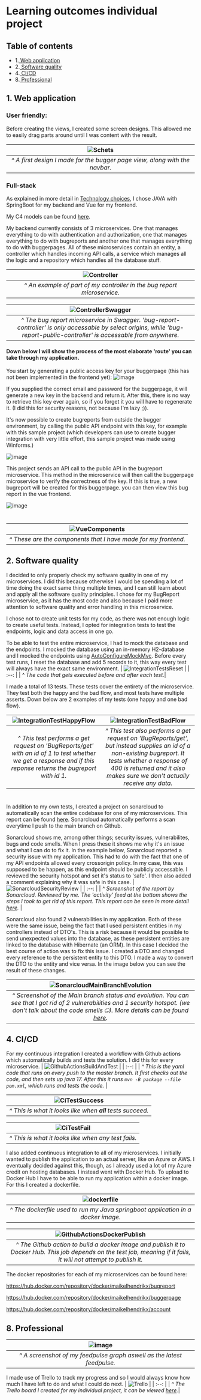 # Learning outcomes individual project

## Table of contents

- 1.[ Web application](#1-web-application)
- 2.[ Software quality](#2-software-quality)
- 4.[ CI/CD](#4-cicd)
- 8.[ Professional](#8-professional)


## 1. Web application

### User friendly:
Before creating the views, I created some screen designs. This allowed me to easily drag parts around until I was content with the result.

| ![Schets](https://user-images.githubusercontent.com/84376526/169283094-832a330c-2ac4-4685-853b-e7e9d48648a0.png) |
| :--: |
| _^ A first design I made for the bugger page view, along with the navbar._ |


### Full-stack
As explained in more detail in [Technology choices](README.md#technology-choices), I chose JAVA with SpringBoot for my backend and Vue for my frontend.

My C4 models can be found [here](README.md#c4-models).

My backend currently consists of 3 microservices. One that manages everything to do with authentication and authorization, one that manages everything to do with bugreports and another one that manages everything to do with buggerpages. All of these microservices contain an entity, a controller which handles incoming API calls, a service which manages all the logic and a repository which handles all the database stuff.

| ![Controller](https://user-images.githubusercontent.com/84376526/171581658-c1f11bd2-125b-49d5-9735-a8cd11fc5876.png) |
| :--: |
| _^ An example of part of my controller in the bug report microservice._ |

| ![ControllerSwagger](https://user-images.githubusercontent.com/84376526/171582870-52ee3035-b3a2-46be-99d5-e0c4b7a80e45.png) |
| :--: |
| _^ The bug report microservice in Swagger. 'bug-report-controller' is only accessable by select origins, while 'bug-report-public-controller' is accessable from anywhere._ |

#### Down below I will show the process of the most elaborate 'route' you can take through my application.

You start by generating a public access key for your buggerpage (this has not been implemented in the frontend yet):
![image](https://user-images.githubusercontent.com/84376526/171620144-1e249a9f-c38b-4749-8de1-e69e44078efe.png)

If you supplied the correct email and password for the buggerpage, it will generate a new key in the backend and return it. After this, there is no way to retrieve this key ever again, so if you forget it you will have to regenerate it. (I did this for security reasons, not because I'm lazy ;)). 

It's now possible to create bugreports from outside the bugger environment, by calling the public API endpoint with this key, for example with this sample project (which developers can use to create bugger integration with very little effort, this sample project was made using Winforms.)

![image](https://user-images.githubusercontent.com/84376526/171621594-3c1900f4-c230-4ff6-a2bc-68c2844b587b.png)

This project sends an API call to the public API in the bugreport microservice. This method in the microservice will then call the buggerpage microservice to verify the correctness of the key. If this is true, a new bugreport will be created for this buggerpage. you can then view this bug report in the vue frontend.

![image](https://user-images.githubusercontent.com/84376526/171833520-7bbd6922-83ba-4145-b5ba-dc65bba1a7e1.png)

#

| ![VueComponents](https://user-images.githubusercontent.com/84376526/171408014-27c3e85e-715e-4401-bda4-40a82489c785.png) |
| :--: |
| _^ These are the components that I have made for my frontend._|


## 2. Software quality
I decided to only properly check my software quality in one of my microservices. I did this because otherwise I would be spending a lot of time doing the exact same thing multiple times, and I can still learn about and apply all the software quality principles. I chose for my BugReport microservice, as it has the most code and also because I paid more attention to software quality and error handling in this microservice.

I chose not to create unit tests for my code, as there was not enough logic to create useful tests. Instead, I opted for integration tests to test the endpoints, logic and data access in one go.

To be able to test the entire microservice, I had to mock the database and the endpoints. I mocked the database using an in-memory H2-database and I mocked the endpoints using [AutoConfigureMockMvc](https://docs.spring.io/spring-boot/docs/current/api/org/springframework/boot/test/autoconfigure/web/servlet/AutoConfigureMockMvc.html). Before every test runs, I reset the database and add 5 records to it, this way every test will always have the exact same environment.
| ![IntegrationTestsReset](https://user-images.githubusercontent.com/84376526/171234647-ac3e3412-b2ea-4cbd-b2e7-0e87e0e9086d.png) |
| :--: |
| _^ The code that gets executed before and after each test._|

I made a total of 13 tests. These tests cover the entirety of the microservice. They test both the happy and the bad flow, and most tests have multiple asserts. Down below are 2 examples of my tests (one happy and one bad flow).

| ![IntegrationTestHappyFlow](https://user-images.githubusercontent.com/84376526/171235360-6ebdb2da-13a5-4611-ac15-e7ab8036c234.png) | ![IntegrationTestBadFlow](https://user-images.githubusercontent.com/84376526/171235379-8220f11b-ba50-4356-94a2-d3e6880099bf.png) |
| :--: | :--: |
| _^ This test performs a get request on 'BugReports/get' with an id of 1 to test whether we get a response and if this reponse returns the bugreport with id 1._ | _^ This test also performs a get request on 'BugReports/get', but instead supplies an id of a non-existing bugreport. It tests whether a response of 400 is returned and it also makes sure we don't actually receive any data._ |

#

In addition to my own tests, I created a project on sonarcloud to automatically scan the entire codebase for one of my microservices. This report can be found [here](https://sonarcloud.io/project/overview?id=MaikelHendrikx1_bugreport). Sonarcloud automatically performs a scan everytime I push to the main branch on Github.

Sonarcloud shows me, among other things; security issues, vulnerabilites, bugs and code smells. When I press these it shows me why it's an issue and what I can do to fix it. In the example below, Sonarcloud reported a security issue with my application. This had to do with the fact that one of my API endpoints allowed every crossorigin policy. In my case, this was supposed to be happen, as this endpoint should be publicly accessable. I reviewed the security hotspot and set it's status to 'safe'. I then also added a comment explaining why it was safe in this case.
| ![SonarcloudSecurityReview](https://user-images.githubusercontent.com/84376526/171207813-c430fd71-5958-4de6-bee6-be7c0620ebab.png) |
| :--: |
| _^ Screenshot of the report by Sonarcloud. Reviewed by me. The 'activity' feed at the bottom shows the steps I took to get rid of this report. This report can be seen in more detail [here](https://sonarcloud.io/project/security_hotspots?id=MaikelHendrikx1_bugreport&hotspots=AYEAfOCwcu6je62Ut3Ix)._ |

Sonarcloud also found 2 vulnerabilities in my application. Both of these were the same issue, being the fact that I used persistent entities in my controllers instead of DTO's. This is a risk because it would be possible to send unexpected values into the database, as these persistent entities are linked to the database with Hibernate (an ORM). In this case I decided the best course of action was to fix this issue. I created a DTO and changed every reference to the persistent entity to this DTO. I made a way to convert the DTO to the entity and vice versa. In the image below you can see the result of these changes.

| ![SonarcloudMainBranchEvolution](https://user-images.githubusercontent.com/84376526/171225363-7f5a2bc1-c7a1-44e4-b510-b85bd169ea67.png) |
| :--: |
| _^ Screenshot of the Main branch status and evolution. You can see that I got rid of 2 vulnerabilities and 1 security hotspot. (we don't talk about the code smells 🤐). More details can be found [here](https://sonarcloud.io/project/overview?id=MaikelHendrikx1_bugreport)._ |

## 4. CI/CD

For my continuous integration I created a workflow with Github actions which automatically builds and tests the solution. I did this for every microservice.
| ![GithubActionsBuildAndTest](https://user-images.githubusercontent.com/84376526/171378736-0997cca0-e535-47cf-b159-ebe156e9f22e.png) |
| :--: |
| _^ This is the yaml code that runs on every push to the master branch. It first checks out the code, and then sets up java 17. After this it runs `mvn -B package --file pom.xml`, which runs and tests the code._ |

| ![CiTestSuccess](https://user-images.githubusercontent.com/84376526/171381017-3e3f84b5-7cfa-4e95-9d06-dad4b1086d78.png) |
| :--: | 
| _^ This is what it looks like when **all** tests succeed._ |

| ![CiTestFail](https://user-images.githubusercontent.com/84376526/171381295-8140cd8a-bb88-49b8-ad88-cdd0eaf197a0.png) |
| :--: | 
| _^ This is what it looks like when any test fails._ |


I also added continuous integration to all of my microservices. I initially wanted to publish the application to an actual server, like on Azure or AWS. I eventually decided against this, though, as I already used a lot of my Azure credit on hosting databases. I instead went with Docker Hub. To upload to Docker Hub I have to be able to run my application within a docker image. For this I created a dockerfile.

| ![dockerfile](https://user-images.githubusercontent.com/84376526/171396851-37569cc3-fab2-416e-a7ab-72ec6360b54e.png) |
| :--: |
| _^ The dockerfile used to run my Java springboot application in a docker image._ |

| ![GithubActionsDockerPublish](https://user-images.githubusercontent.com/84376526/171398115-c4906ba5-bcd6-45b4-b884-6b99d7c0bd4f.png) |
| :--: |
| _^ The Github action to build a docker image and publish it to Docker Hub. This job depends on the test job, meaning if it fails, it will not attempt to publish it._ |

The docker repositories for each of my microservices can be found here:

https://hub.docker.com/repository/docker/maikelhendrikx/bugreport

https://hub.docker.com/repository/docker/maikelhendrikx/buggerpage

https://hub.docker.com/repository/docker/maikelhendrikx/account

## 8. Professional

| ![image](https://user-images.githubusercontent.com/84376526/171623428-a2591655-d303-4696-b154-39a27bcf4dbb.png) |
| :--: |
| _^ A screenshot of my feedpulse graph aswell as the latest feedpulse._ |

I made use of Trello to track my progress and so I would always know how much I have left to do and what I could do next.
| ![Trello](https://user-images.githubusercontent.com/84376526/171999386-20dee924-8a7b-48af-96de-6b4b078e17a1.png) |
| :--: |
| _^ The Trello board I created for my individual project, it can be viewed [here](https://trello.com/b/xMfTvtMN/bugger)._|



